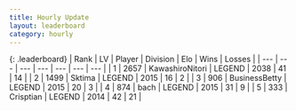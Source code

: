 ```yaml
---
title: Hourly Update
layout: leaderboard
category: hourly
---
```


{: .leaderboard}
| Rank | LV | Player | Division | Elo | Wins | Losses |
| --- | --- | --- | --- | --- | --- | --- |
| <span data-change="0">1</span> | 2657 | <span title="ID: 164871">KawashiroNitori</span> | LEGEND | <span data-change="-12">2038</span> | <span data-change="0">41</span> | <span data-change="1">14</span> |
| <span data-change="0">2</span> | 1499 | <span title="ID: 353063">Sktima</span> | LEGEND | <span data-change="0">2015</span> | <span data-change="0">16</span> | <span data-change="0">2</span> |
| <span data-change="0">3</span> | 906 | <span title="ID: 113257">BusinessBetty</span> | LEGEND | <span data-change="0">2015</span> | <span data-change="0">20</span> | <span data-change="0">3</span> |
| <span data-change="0">4</span> | 874 | <span title="ID: 281795">bach</span> | LEGEND | <span data-change="0">2015</span> | <span data-change="0">31</span> | <span data-change="0">9</span> |
| <span data-change="0">5</span> | 333 | <span title="ID: 665674">Crisptian</span> | LEGEND | <span data-change="0">2014</span> | <span data-change="0">42</span> | <span data-change="0">21</span> |